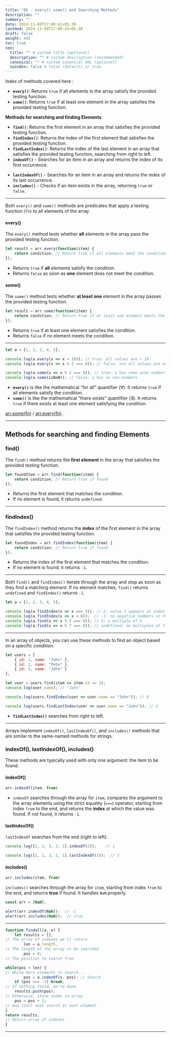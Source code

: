 ```yaml
---
title: "05 - every() some() and Searching Methods"
description: ""
summary: ""
date: 2024-11-09T17:09:41+05:30
lastmod: 2024-11-09T17:09:41+05:30
draft: false
weight: 442
toc: true
seo:
  title: "" # custom title (optional)
  description: "" # custom description (recommended)
  canonical: "" # custom canonical URL (optional)
  noindex: false # false (default) or true
---
```



Index of methods covered here :

- **`every()`**: Returns `true` if all elements in the array satisfy the provided testing function.
- **`some()`**: Returns `true` if at least one element in the array satisfies the provided testing function.

**Methods for searching and finding Elements**
- **`find()`**: Returns the first element in an array that satisfies the provided testing function.
- **`findIndex()`**: Returns the index of the first element that satisfies the provided testing function.
- **`findLastIndex()`**: Returns the index of the last element in an array that satisfies the provided testing function, searching from right to left.
- **`indexOf()`** - Searches for an item in an array and returns the index of its first occurrence.
* **`lastIndexOf()`** - Searches for an item in an array and returns the index of its last occurrence.
* **`includes()`** - Checks if an item exists in the array, returning `true` or `false`.

____

Both `every()` and `some()` methods are predicates that apply a testing function (`fn`) to all elements of the array.

#### every()

The `every()` method tests whether **all** elements in the array pass the provided testing function.

```js
let result = arr.every(function(item) {
    return condition; // Return true if all elements meet the condition
});
```

- Returns `true` if **all** elements satisfy the condition.
- Returns `false` as soon as **one** element does not meet the condition.

#### some()

The `some()` method tests whether **at least one** element in the array passes the provided testing function.

```js
let result = arr.some(function(item) {
    return condition; // Return true if at least one element meets the condition
});
```

- Returns `true` if at least one element satisfies the condition.
- Returns `false` if no element meets the condition.

---

```js
let a = [1, 2, 3, 4, 5];

console.log(a.every(x => x < 10)); // true: all values are < 10
console.log(a.every(x => x % 2 === 0)); // false: not all values are even

console.log(a.some(x => x % 2 === 0)); // true: a has some even numbers
console.log(a.some(isNaN)); // false: a has no non-numbers
```

- **`every()`** is like the mathematical “for all” quantifier (∀). It returns `true` if all elements satisfy the condition.
- **`some()`** is like the mathematical “there exists” quantifier (∃). It returns `true` if there exists at least one element satisfying the condition.


[arr.some(fn)](https://developer.mozilla.org/en-US/docs/Web/JavaScript/Reference/Global_Objects/Array/some) / [arr.every(fn)](https://developer.mozilla.org/en-US/docs/Web/JavaScript/Reference/Global_Objects/Array/every) .


____
## Methods for searching and finding Elements


### find()

The `find()` method returns the **first element** in the array that satisfies the provided testing function.

```js
let foundItem = arr.find(function(item) {
	return condition; // Return true if found
});
```

 - Returns the first element that matches the condition.    
 - If no element is found, it returns `undefined`.

---

### findIndex()

The `findIndex()` method returns the **index** of the first element in the array that satisfies the provided testing function.

```js
let foundIndex = arr.findIndex(function(item) {
    return condition; // Return true if found
});
```

- Returns the index of the first element that matches the condition.
- If no element is found, it returns `-1`.

---

Both `find()` and `findIndex()` iterate through the array and stop as soon as they find a matching element. If no element matches, `find()` returns `undefined` and `findIndex()` returns `-1`.

```js
let a = [1, 2, 3, 4, 5];

console.log(a.findIndex(x => x === 3)); // 2: value 3 appears at index 2
console.log(a.findIndex(x => x < 0));  // -1: no negative numbers in the array
console.log(a.find(x => x % 5 === 0)); // 5: a multiple of 5
console.log(a.find(x => x % 7 === 0)); // undefined: no multiples of 7 in the array
```

---

In an array of objects, you can use these methods to find an object based on a specific condition.

```js
let users = [
    { id: 1, name: "John" },
    { id: 2, name: "Pete" },
    { id: 3, name: "John" }
];

let user = users.find(item => item.id == 1);
console.log(user.name); // "John"

console.log(users.findIndex(user => user.name == "John")); // 0

console.log(users.findLastIndex(user => user.name == "John")); // 2
```

- **`findLastIndex()`** searches from right to left.

---

Arrays implement `indexOf()`, `lastIndexOf()`, and `includes()` methods that are similar to the same-named methods for strings.

### indexOf(), lastIndexOf(), includes()

These methods are typically used with only one argument: the item to be found.

#### indexOf()

```js
arr.indexOf(item, from)
```

- `indexOf` searches through the array for `item`, compares the argument to the array elements using the strict equality (`===`) operator, starting from index `from` to the end, and returns the **index** at which the value was found. If not found, it returns `-1`.

#### lastIndexOf()
`lastIndexOf` searches from the end (right to left).

```js
console.log([1, 2, 3, 2, 1].indexOf(2));    // 1

console.log([1, 2, 3, 2, 1].lastIndexOf(2));  // 3
```

#### includes()

```js
arr.includes(item, from)
```

`includes()` searches through the array for `item`, starting from index `from` to the end, and returns **true** if found. It handles `NaN` properly.

```js
const arr = [NaN];

alert(arr.indexOf(NaN));  // -1
alert(arr.includes(NaN));  // true
```

___

```js
function findall(a, x) {
	let results = [],
// The array of indexes we'll return
		len = a.length,
// The length of the array to be searched
		pos = 0;
// The position to search from

while(pos < len) {
// While more elements to search...
		pos = a.indexOf(x, pos); // Search
	if (pos === -1) break;
// If nothing found, we're done.
	results.push(pos);
// Otherwise, store index in array
	pos = pos + 1;
// And start next search at next element
}
return results;
// Return array of indexes
}
```


---
